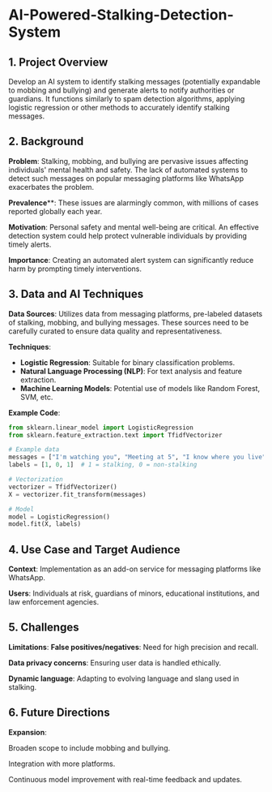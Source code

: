 # AI-Powered-Stalking-Detection-System

## 1. Project Overview
Develop an AI system to identify stalking messages (potentially expandable to mobbing and bullying) and generate alerts to notify authorities or guardians. It functions similarly to spam detection algorithms, applying logistic regression or other methods to accurately identify stalking messages.

## 2. Background
**Problem**: Stalking, mobbing, and bullying are pervasive issues affecting individuals' mental health and safety. The lack of automated systems to detect such messages on popular messaging platforms like WhatsApp exacerbates the problem.

**Prevalence****: These issues are alarmingly common, with millions of cases reported globally each year.

**Motivation**: Personal safety and mental well-being are critical. An effective detection system could help protect vulnerable individuals by providing timely alerts.

**Importance**: Creating an automated alert system can significantly reduce harm by prompting timely interventions.

## 3. Data and AI Techniques
**Data Sources**: Utilizes data from messaging platforms, pre-labeled datasets of stalking, mobbing, and bullying messages. These sources need to be carefully curated to ensure data quality and representativeness.

**Techniques**:
- **Logistic Regression**: Suitable for binary classification problems.
- **Natural Language Processing (NLP)**: For text analysis and feature extraction.
- **Machine Learning Models**: Potential use of models like Random Forest, SVM, etc.

**Example Code**:

```python
from sklearn.linear_model import LogisticRegression
from sklearn.feature_extraction.text import TfidfVectorizer

# Example data
messages = ["I'm watching you", "Meeting at 5", "I know where you live"]
labels = [1, 0, 1]  # 1 = stalking, 0 = non-stalking

# Vectorization
vectorizer = TfidfVectorizer()
X = vectorizer.fit_transform(messages)

# Model
model = LogisticRegression()
model.fit(X, labels)
```

## 4. Use Case and Target Audience
**Context**: Implementation as an add-on service for messaging platforms like WhatsApp.

**Users**: Individuals at risk, guardians of minors, educational institutions, and law enforcement agencies.

## 5. Challenges
**Limitations**:
**False positives/negatives**: Need for high precision and recall.

**Data privacy concerns**: Ensuring user data is handled ethically.

**Dynamic language**: Adapting to evolving language and slang used in stalking.

## 6. Future Directions
**Expansion**:

Broaden scope to include mobbing and bullying.

Integration with more platforms.

Continuous model improvement with real-time feedback and updates.
